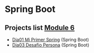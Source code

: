 # Spring Boot

## Projects list [Module 6](https://github.com/TheNefelin/TalentoDigital_Java_2024/tree/main/M6)
- [Dia01 Mi Primer Spring](https://github.com/TheNefelin/TalentoDigital_Java_2024/tree/main/M6/Dia01_MiPrimerSpring) (Spring Boot)
- [Dia03 Desafio Persona](https://github.com/TheNefelin/TalentoDigital_Java_2024/tree/main/M6/Dia03_Desafio_Persona) (Spring Boot)
